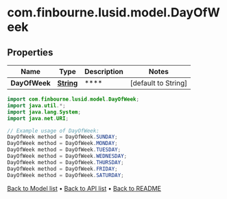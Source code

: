 # com.finbourne.lusid.model.DayOfWeek

## Properties

Name | Type | Description | Notes
------------ | ------------- | ------------- | -------------
**DayOfWeek** | [**String**](.md) | **** | [default to String]

```java
import com.finbourne.lusid.model.DayOfWeek;
import java.util.*;
import java.lang.System;
import java.net.URI;

// Example usage of DayOfWeek:
DayOfWeek method = DayOfWeek.SUNDAY;
DayOfWeek method = DayOfWeek.MONDAY;
DayOfWeek method = DayOfWeek.TUESDAY;
DayOfWeek method = DayOfWeek.WEDNESDAY;
DayOfWeek method = DayOfWeek.THURSDAY;
DayOfWeek method = DayOfWeek.FRIDAY;
DayOfWeek method = DayOfWeek.SATURDAY;
```


[Back to Model list](../README.md#documentation-for-models) &#8226; [Back to API list](../README.md#documentation-for-api-endpoints) &#8226; [Back to README](../README.md)

